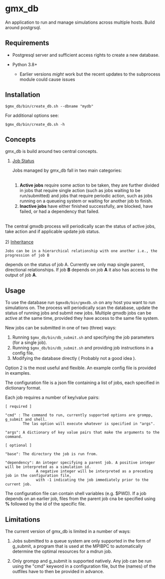 # gmx_db

An application to run and manage simulations across multiple hosts. Build around postgrsql.


## Requirements

* Postgresql server and sufficient access rights to create a new database.

* Python 3.8+ 
    * Earlier versions _might_ work  but the recent updates to the subprocess module could cause issues

## Installation

`$gmx_db/bin/create_db.sh --dbname "mydb"`

For additional options see:

`$gmx_db/bin/create_db.sh -h`

## Concepts

gmx_db is build around two central concepts.

1) <ins>Job Status</ins>

    Jobs managed by gmx_db fall in two main categories:
<br/><br/>
    1) **Active jobs**  require some action to be taken, they are further divided in jobs that require single action
       (such as jobs waiting to be run/submitted) and jobs that require periodic action, such as jobs running on a queueing system or waiting for another job to finish.
    2) **Inactive jobs** have either finished successfully, are blocked, have failed, or had a dependency that failed.
<br/>    
    The central gmxdb process will periodically scan the status of active jobs, take action and if applicable update job status.
<br/><br/> 
2) <ins>Inheritance</ins>

    Jobs can be in a hierarchical relationship with one another i.e., the progression of job B 
   depends on the status of job A. Currently we only map single parent, directional relationships. If job **B** depends
   on job **A** it also has access to the output of job **A**.

## Usage

To use the database run `$gmxdb/bin/gmxdb.sh` on any host you want to run simulations on.
The process will periodically scan the database, update the status of running jobs and submit new jobs. 
Multiple gmxdb jobs can be active at the same time, provided they have access to the same file system.

New jobs can be submitted in one of two (three) ways:

1) Running `$gmx_db/bin/db_submit.sh` and specifying the job parameters (for a single job).
2) Running `$gmx_db/bin/db_submit.sh` and providing job instructions in a config file.
3) Modifying the database directly ( Probably not a good idea ).

Option 2 is the most useful and flexible. An example config file is provided in examples.

The configuration file is a json file containing a list of jobs, each specified in dictionary format.

Each job requires a number of key/value pairs:
    
    

    [ required ]
    
    "cmd" : The command to run, currently supported options are grompp, g_submit and shell.
            The las option will execute whatever is specified in "args".

    "args": A dictionary of key value pairs that make the arguments to the command. 
    
    [ optional ]
    
    "base": The directory the job is run from.

    "dependency": An integer specifying a parent job. A positive integer will be interpreted as a simulation id.
                  A negative integer will be interpreted as a preceding job in the configuration file,
                  with -1 indicating the job immediately prior to the current job.


The configuration file can contain shell variables (e.g. $PWD).
If a job depends on an earlier job, files from the parent job cna be specified using **%** followed by the id of the specific file.

## Limitations

The current version of gmx_db is limited in a number of ways:

1) Jobs submitted to a queue system are only supported in the form of g_submit,
 a program that is used at the  MPIBPC to automatically determine the optimal resources for a mdrun job. 

2) Only grompp and g_submit is supported natively. Any job can be run using the "cmd" keyword in a configuration file,
   but the (names) of the outfiles have to then be provided in advance. 